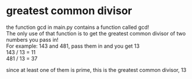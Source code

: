 greatest common divisor
=======================

the function gcd in main.py contains a function called gcd!  
The only use of that function is to get the greatest common divisor of two numbers you pass in!  
For example:
143 and 481, pass them in and you get 13  
143 / 13 = 11  
481 / 13 = 37  

since at least one of them is prime, this is the greatest common divisor, 13
